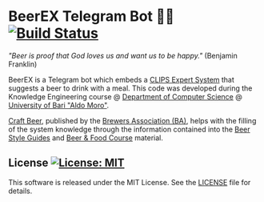 # BeerEX Telegram Bot :robot::beer: [![Build Status](https://travis-ci.org/DonatoMeoli/BeerEX.svg?branch=master)](https://travis-ci.org/DonatoMeoli/BeerEX)

*"Beer is proof that God loves us and want us to be happy."* (Benjamin Franklin)

BeerEX is a Telegram bot which embeds a [CLIPS Expert System](http://www.clipsrules.net/) that suggests a beer to drink 
with a meal. This code was developed during the Knowledge Engineering course @ 
[Department of Computer Science](http://www.uniba.it/ricerca/dipartimenti/informatica) 
@ [University of Bari "Aldo Moro"](http://www.uniba.it/).

[Craft Beer](https://www.craftbeer.com), published by the [Brewers Association (BA)](https://www.brewersassociation.org/),
helps with the filling of the system knowledge through the information contained into the
[Beer Style Guides](https://www.craftbeer.com/beer/beer-styles-guide) and 
[Beer & Food Course](http://www.craftbeer.com/wp-content/uploads/CB_Food_Course/BeerAndFoodCourse.pdf) material.

## License [![License: MIT](https://img.shields.io/badge/License-MIT-yellow.svg)](https://opensource.org/licenses/MIT)

This software is released under the MIT License. See the [LICENSE](LICENSE) file for details.
